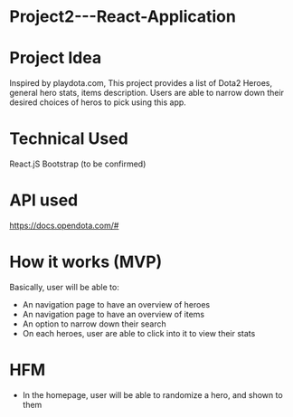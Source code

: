 # Project2---React-Application

# Project Idea

Inspired by playdota.com, This project provides a list of Dota2 Heroes, general hero stats, items description.
Users are able to narrow down their desired choices of heros to pick using this
app.

# Technical Used

React.jS
Bootstrap (to be confirmed)

# API used

https://docs.opendota.com/#

# How it works (MVP)

Basically, user will be able to:

- An navigation page to have an overview of heroes
- An navigation page to have an overview of items
- An option to narrow down their search
- On each heroes, user are able to click into it to view their stats

# HFM

- In the homepage, user will be able to randomize a hero, and shown to them
